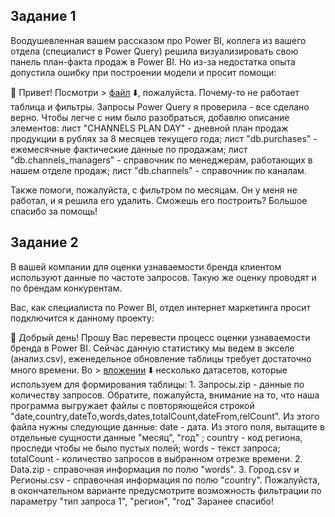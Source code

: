 ## Задание 1

Воодушевленная вашем рассказом про Power BI, коллега из вашего отдела (специалист в Power Query) решила визуализировать свою панель план-факта продаж в Power BI. Но из-за недостатка опыта допустила ошибку при построении модели и просит помощи:

<aside>
📩 Привет!
Посмотри > <a href="https://drive.google.com/file/d/1BmCfZgcr3xkYaaF9O7mX6EuZRvaKhWHk/view?usp=sharing">файл</a> ⬇️, пожалуйста. Почему-то не работает таблица и фильтры. Запросы Power Query я проверила - все сделано верно. 
Чтобы легче с ним было разобраться, добавлю описание элементов:
лист "CHANNELS PLAN DAY" - дневной план продаж продукции в рублях за 8 месяцев текущего года;
лист "db.purchases" - ежемесячные фактические данные по продажам;
лист "db.channels_managers" - справочник по менеджерам, работающих в нашем отделе продаж;
лист "db.channels" - справочник по каналам.

Также помоги, пожалуйста, с фильтром по месяцам. Он у меня не работал, и я решила его удалить. Сможешь его построить?
Большое спасибо за помощь!

</aside>

## Задание 2

В вашей компании для оценки узнаваемости бренда клиентом используют данные по частоте запросов. Такую же оценку проводят и по брендам конкурентам.

Вас, как специалиста по Power BI, отдел интернет маркетинга просит подключится к данному проекту:

<aside>
📩 Добрый день!
Прошу Вас перевести процесс оценки узнаваемости бренда в Power BI. Сейчас данную статистику мы ведем в экселе (анализ.csv), еженедельное обновление таблицы требует достаточно много времени.
Во > <a href="https://drive.google.com/file/d/1MrvzW6oynztqMf8B8Vz4BkQB-1fINk2u/view?usp=sharing">вложении</a> ⬇️ несколько датасетов, которые используем для формирования таблицы:
1. Запросы.zip - данные по количеству запросов. Обратите, пожалуйста, внимание на то, что наша программа выгружает файлы с повторяющейся строкой "date,country,dateTo,words,dates,totalCount,dateFrom,relCount".
Из этого файла нужны следующие данные:
date - дата. Из этого поля, вытащите в отдельные сущности данные "месяц", "год" ;
country - код региона, проследи чтобы не было пустых полей;
words - текст запроса;
totalCount - количество запросов в выбранном отрезке времени.
2. Data.zip - справочная информация по  полю "words".
3. Город.csv и Регионы.csv - справочная информация по  полю "country".
Пожалуйста, в окончательном варианте предусмотрите возможность фильтрации по параметру "тип запроса 1", "регион", "год"
Заранее спасибо!

</aside>
